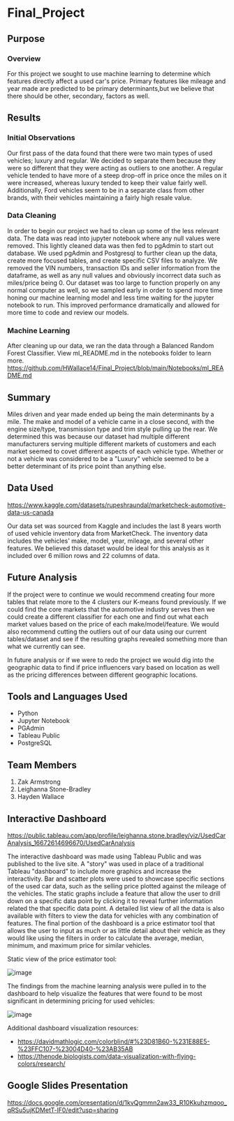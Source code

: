 # Final_Project

## Purpose

### Overview

For this project we sought to use machine learning to determine which features directly affect a used car's price. Primary features like mileage and year made are predicted to be primary determinants,but we believe that there should be other, secondary, factors as well. 

## Results

### Initial Observations

Our first pass of the data found that there were two main types of used vehicles; luxury and regular. We decided to separate them because they were so different that they were acting as outliers to one another. A regular vehicle tended to have more of a steep drop-off in price once the miles on it were increased, whereas luxury tended to keep their value fairly well. Additionally, Ford vehicles seem to be in a separate class from other brands, with their vehicles maintaining a fairly high resale value.

### Data Cleaning

In order to begin our project we had to clean up some of the less relevant data. The data was read into jupyter notebook where any null values were removed. This lightly cleaned data was then fed to pgAdmin to start out database. We used pgAdmin and Postgresql to further clean up the data, create more focused tables, and create specific CSV files to analyze. We removed the VIN numbers, transaction IDs and seller information from the dataframe, as well as any null values and obviously incorrect data such as miles/price being 0. Our dataset was too large to function properly on any normal computer as well, so we sampled early in order to spend more time honing our machine learning model and less time waiting for the jupyter notebook to run. This improved performance dramatically and allowed for more time to code and review our models.


### Machine Learning

After cleaning up our data, we ran the data through a Balanced Random Forest Classifier. View ml_README.md in the notebooks folder to learn more. https://github.com/HWallace14/Final_Project/blob/main/Notebooks/ml_README.md

## Summary

Miles driven and year made ended up being the main determinants by a mile. The make and model of a vehicle came in a close second, with the engine size/type, transmission type and trim style pulling up the rear. We determined this was because our dataset had multiple different manufacturers serving multiple different markets of customers and each market seemed to covet different aspects of each vehicle type. Whether or not a vehicle was considered to be a "Luxury" vehicle seemed to be a better determinant of its price point than anything else.

## Data Used

https://www.kaggle.com/datasets/rupeshraundal/marketcheck-automotive-data-us-canada

Our data set was sourced from Kaggle and includes the last 8 years worth of used vehicle inventory data from MarketCheck. The inventory data includes the vehicles' make, model, year, mileage, and several other features. We believed this dataset would be ideal for this analysis as it included over 6 million rows and 22 columns of data. 

## Future Analysis

If the project were to continue we would recommend creating four more tables that relate more to the 4 clusters our K-means found previously. If we could find the core markets that the automotive industry serves then we could create a different classifier for each one and find out what each market values based on the price of each make/model/feature. We would also recommend cutting the outliers out of our data using our current tables/dataset and see if the resulting graphs revealed something more than what we currently can see.

In future analysis or if we were to redo the project we would dig into the geographic data to find if price influencers vary based on location as well as the pricing differences between different geographic locations. 


## Tools and Languages Used

- Python
- Jupyter Notebook
- PGAdmin
- Tableau Public
- PostgreSQL

## Team Members

1. Zak Armstrong
2. Leighanna Stone-Bradley
3. Hayden Wallace

## Interactive Dashboard

https://public.tableau.com/app/profile/leighanna.stone.bradley/viz/UsedCarAnalysis_16672614696670/UsedCarAnalysis

The interactive dashboard was made using Tableau Public and was published to the live site. A "story" was used in place of a traditional Tableau "dashboard" to include more graphics and increase the interactivity.  Bar and scatter plots were used to showcase specific sections of the used car data, such as the selling price plotted against the mileage of the vehicles. The static graphs include a feature that allow the user to drill down on a specific data point by clicking it to reveal further information related the that specific data point. A detailed list view of all the data is also available with filters to view the data for vehicles with any combination of features. The final portion of the dashboard is a price estimator tool that allows the user to input as much or as little detail about their vehicle as they would like using the filters in order to calculate the average, median, minimum, and maximum price for similar vehicles. 

Static view of the price estimator tool:

![image](https://user-images.githubusercontent.com/107161421/200711949-f5afcfbd-4b73-4934-b885-4cef483697f7.png)

The findings from the machine learning analysis were pulled in to the dashboard to help visualize the features that were found to be most significant in determining pricing for used vehicles:

![image](https://user-images.githubusercontent.com/107161421/201235136-0e3d4742-6ed3-4222-883c-9d4ddd951c1a.png)

Additional dashboard visualization resources:
- https://davidmathlogic.com/colorblind/#%23D81B60-%231E88E5-%23FFC107-%23004D40-%23AB35AB
- https://thenode.biologists.com/data-visualization-with-flying-colors/research/

## Google Slides Presentation

https://docs.google.com/presentation/d/1kvQgmmn2aw33_R10Kkuhzmqoo_qRSu5ujKDMetT-lF0/edit?usp=sharing
